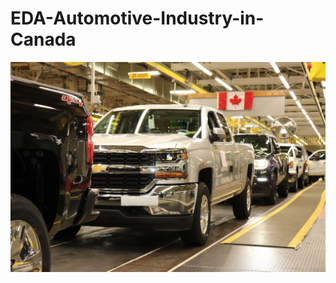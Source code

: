 
# EDA-Automotive-Industry-in-Canada
![alt text](https://github.com/Adeborlar/EDA-Automotive-Industry-in-Canada/blob/main/1604588601817.jpg)
